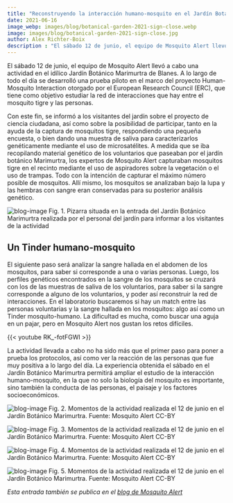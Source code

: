 ```yaml
---
title: "Reconstruyendo la interacción humano-mosquito en el Jardín Botánico Marimurtra"
date: 2021-06-16
image_webp: images/blog/botanical-garden-2021-sign-close.webp
image: images/blog/botanical-garden-2021-sign-close.jpg
author: Alex Richter-Boix
description : "El sábado 12 de junio, el equipo de Mosquito Alert llevó a cabo una actividad en el idílico Jardín Botánico Marimurtra de Blanes."
---
```


El sábado 12 de junio, el equipo de Mosquito Alert llevó a cabo una actividad en el idílico Jardín Botánico Marimurtra de Blanes. A lo largo de todo el día se desarrolló una prueba piloto en el marco del proyecto Human-Mosquito Interaction otorgado por el European Research Council (ERC), que tiene como objetivo estudiar la red de interacciones que hay entre el mosquito tigre y las personas.

Con este fin, se informó a los visitantes del jardín sobre el proyecto de ciencia ciudadana, así como sobre la posibilidad de participar, tanto en la ayuda de la captura de mosquitos tigre, respondiendo una pequeña encuesta, o bien dando una muestra de saliva para caracterizarlos genéticamente mediante el uso de microsatélites. A medida que se iba recopilando material genético de los voluntarios que paseaban por el jardín botánico Marimurtra, los expertos de Mosquito Alert capturaban mosquitos tigre en el recinto mediante el uso de aspiradores sobre la vegetación o el uso de trampas. Todo con la intención de capturar el máximo número posible de mosquitos. Allí mismo, los mosquitos se analizaban bajo la lupa y las hembras con sangre eran conservadas para su posterior análisis genético.

![blog-image](/images/blog/botanical-garden-2021-sign.jpg)
Fig. 1. Pizarra situada en la entrada del Jardín Botánico Marimurtra realizada por el personal del jardín para informar a los visitantes de la actividad


## Un Tinder humano-mosquito

El siguiente paso será analizar la sangre hallada en el abdomen de los mosquitos, para saber si corresponde a una o varias personas. Luego, los perfiles genéticos encontrados en la sangre de los mosquitos se cruzará con los de las muestras de saliva de los voluntarios, para saber si la sangre corresponde a alguno de los voluntarios, y poder así reconstruir la red de interacciones. En el laboratorio buscaremos si hay un match entre las personas voluntarias y la sangre hallada en los mosquitos: algo así como un Tinder mosquito-humano. La dificultad es mucha, como buscar una aguja en un pajar, pero en Mosquito Alert nos gustan los retos difíciles.

{{< youtube RK_-fotFGWI >}}

La actividad llevada a cabo no ha sido más que el primer paso para poner a prueba los protocolos, así como ver la reacción de las personas que fue muy positiva a lo largo del día. La experiencia obtenida el sábado en el Jardín Botánico Marimurtra permitirá ampliar el estudio de la interacción humano-mosquito, en la que no solo la biología del mosquito es importante, sino también la conducta de las personas, el paisaje y los factores socioeconómicos.


![blog-image](/images/blog/botanical-garden-2021-1.jpg)
Fig. 2. Momentos de la actividad realizada el 12 de junio en el Jardín Botánico Marimurtra. Fuente: Mosquito Alert CC-BY


![blog-image](/images/blog/botanical-garden-2021-2.jpg)
Fig. 3. Momentos de la actividad realizada el 12 de junio en el Jardín Botánico Marimurtra. Fuente: Mosquito Alert CC-BY

![blog-image](/images/blog/botanical-garden-2021-3.jpg)
Fig. 4. Momentos de la actividad realizada el 12 de junio en el Jardín Botánico Marimurtra. Fuente: Mosquito Alert CC-BY

![blog-image](/images/blog/botanical-garden-2021-4.jpg)
Fig. 5. Momentos de la actividad realizada el 12 de junio en el Jardín Botánico Marimurtra. Fuente: Mosquito Alert CC-BY


*Esta entrada también se publica en el [blog de Mosquito Alert](http://www.mosquitoalert.com/reconstruyendo-la-interaccion-humano-mosquito-en-el-jardin-botanico-marimurtra/)*


